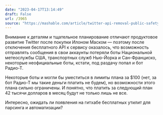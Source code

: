 ```yaml
---
date: "2023-04-17T13:14:49"
draft: False
url: /3965
source: "https://mashable.com/article/twitter-api-removal-public-safety-twitter-accounts"
---
```


Внимание к деталям и тщательное планирование отличают продуктовое развитие Twitter после покупки Илоном Маском — поэтому после отключения бесплатного API к сервису оказалось, что возможность отправлять сообщения в свои аккаунты потеряли боты Национальной метеослужбы США, транспортных служб Нью-Йорка и Сан-Франциско, некоторые неофициальные боты, кстати, под раздачу попал и бот Радио-Т. 

Некоторые боты и могли бы уместиться в лимиты плана за $100 (нет, за бот Радио-Т мы такие деньги платить не будем), но возможности этого плана сильно ограничены. И понятно, что платить за следующий план 42 тысячи долларов в месяц будут не только лишь не все.

Интересно, ожидать ли появления на гитхабе бесплатных утилит для парсинга и автоматизации?
